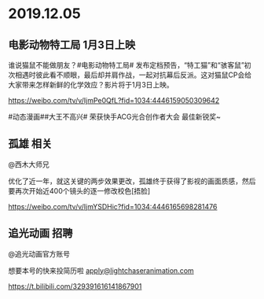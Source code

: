 # 2019.12.05 

## 电影动物特工局 1月3日上映

谁说猫鼠不能做朋友？#电影动物特工局# 发布定档预告，“特工猫”和“骇客鼠”初次相遇时彼此看不顺眼，最后却并肩作战，一起对抗幕后反派。这对猫鼠CP会给大家带来怎样新鲜的化学效应？影片将于1月3日上映。

https://weibo.com/tv/v/IjmPe0QfL?fid=1034:4446159050309642




#动态漫画##大王不高兴# 荣获快手ACG光合创作者大会 最佳新锐奖~


## 孤雄 相关

@西木大师兄                            

优化了近一年，就这关键的两步效果更改，孤雄终于获得了影视的画面质感，然后要再次开始近400个镜头的逐一修改校色[捂脸]

https://weibo.com/tv/v/IjmYSDHic?fid=1034:4446165698281476
## 追光动画 招聘

@追光动画官方账号 

想要本号的快来投简历啦
apply@lightchaseranimation.com

https://t.bilibili.com/329391616141867901










